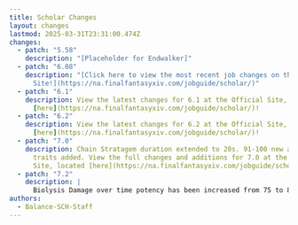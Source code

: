 ```yaml
---
title: Scholar Changes
layout: changes
lastmod: 2025-03-31T23:31:00.474Z
changes:
  - patch: "5.58"
    description: "[Placeholder for Endwalker]"
  - patch: "6.08"
    description: "[Click here to view the most recent job changes on the Official
      Site!](https://na.finalfantasyxiv.com/jobguide/scholar/)"
  - patch: "6.1"
    description: View the latest changes for 6.1 at the Official Site, located
      [here](https://na.finalfantasyxiv.com/jobguide/scholar/)!
  - patch: "6.2"
    description: View the latest changes for 6.2 at the Official Site, located
      [here](https://na.finalfantasyxiv.com/jobguide/scholar/)!
  - patch: "7.0"
    description: Chain Stratagem duration extended to 20s. 91-100 new actions and
      traits added. View the full changes and additions for 7.0 at the Official
      Site, located [here](https://na.finalfantasyxiv.com/jobguide/scholar/)!
  - patch: "7.2"
    description: |
      Biolysis Damage over time potency has been increased from 75 to 80. 
authors:
  - Balance-SCH-Staff
---
```

